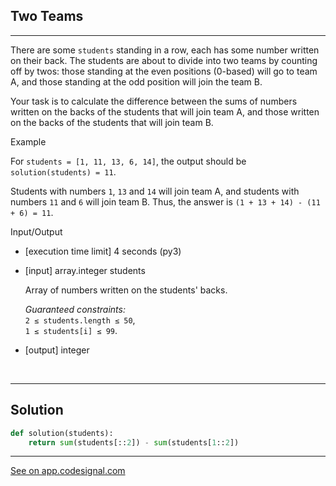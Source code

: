 ## Two Teams
---


There are some `students` standing in a row, each has some number written on their back. The students are about to divide into two teams by counting off by twos: those standing at the even positions (0-based) will go to team A, and those standing at the odd position will join the team B.

Your task is to calculate the difference between the sums of numbers written on the backs of the students that will join team A, and those written on the backs of the students that will join team B.

Example

For `students = [1, 11, 13, 6, 14]`, the output should be\
`solution(students) = 11`.

Students with numbers `1`, `13` and `14` will join team A, and students with numbers `11` and `6` will join team B. Thus, the answer is `(1 + 13 + 14) - (11 + 6) = 11`.

Input/Output

-   [execution time limit] 4 seconds (py3)

-   [input] array.integer students

    Array of numbers written on the students' backs.

    *Guaranteed constraints:*\
    `2 ≤ students.length ≤ 50`,\
    `1 ≤ students[i] ≤ 99`.

-   [output] integer


<br>

---
## Solution

```python
def solution(students):
    return sum(students[::2]) - sum(students[1::2])

```
---
[See on app.codesignal.com](https://app.codesignal.com/arcade/python-arcade/lurking-in-lists/xacqXRHoHhEC3dC4N)